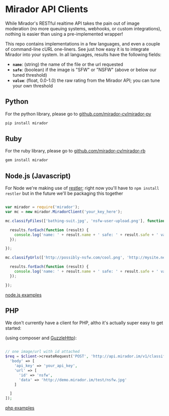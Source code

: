 # Mirador API Clients

While Mirador's RESTful realtime API takes the pain out of image moderation (no more queuing systems, webhooks, or custom integrations), nothing is easier than using a pre-implemented wrapper!

This repo contains implementations in a few languages, and even a couple of command-line cURL one-liners. See just how easy it is to integrate Mirador into your system. In all languages, results have the following fields:

* **`name`**: (string) the name of the file or the url requested
* **`safe`**: (boolean) if the image is "SFW" or "NSFW" (above or below our tuned threshold)
* **`value`**: (float, 0.0-1.0) the raw rating from the Mirador API; you can tune your own threshold

## Python
For the python library, please go to [github.com/mirador-cv/mirador-py](http://github.com/mirador-cv/mirador-py)

```bash
pip install mirador
```

## Ruby
For the ruby library, please go to [github.com/mirador-cv/mirador-rb](http://github.com/mirador-cv/mirador-rb)

```bash
gem install mirador
```

## Node.js (Javascript)
For Node we're making use of [restler](https://github.com/danwrong/restler); right now you'll have to `npm install restler` but in the future we'll be packaging this together

```js

var mirador = require('mirador');
var mc = new mirador.MiradorClient('your_key_here');

mc.classifyFiles(['bathing-suit.jpg', 'nsfw-user-upload.png'], function (results, err) {

  results.forEach(function (result) {
    console.log('name: ' + result.name + ' safe: ' + result.safe + ' value: ' + result.value);
  });

});

mc.classifyUrls(['http://possibly-nsfw.com/cool.png', 'http://mysite.net/image/bad-picture.jpg'], function (results, err) {

  results.forEach(function (result) {
    console.log('name: ' + result.name + ' safe: ' + result.safe + ' value: ' + result.value);
  });

});

```

[node.js examples](mirador.js)


## PHP
We don't currently have a client for PHP, altho it's actually super easy to get started:

(using composer and [GuzzleHttp](http://docs.guzzlephp.org)):

```php

// one image/url with id attached
$req = $client->createRequest('POST', 'http://api.mirador.im/v1/classify', [
  'body' => [
    'api_key' => 'your_api_key',
    'url' => [
      'id' => 'nsfw',
      'data' => 'http://demo.mirador.im/test/nsfw.jpg'
    ]

  ]
]);

```
[php examples](Mirador.php)
